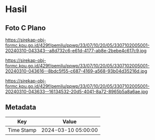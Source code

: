 # Hasil

## Foto C Plano

https://sirekap-obj-formc.kpu.go.id/429f/pemilu/ppwp/33/07/10/20/05/3307102005001-20240310-043343--a8d732c6-e61d-4177-ab8e-2bebe4c617c9.jpg

https://sirekap-obj-formc.kpu.go.id/429f/pemilu/ppwp/33/07/10/20/05/3307102005001-20240310-043616--8bdc5f55-c687-4169-a568-93b04d35216d.jpg

https://sirekap-obj-formc.kpu.go.id/429f/pemilu/ppwp/33/07/10/20/05/3307102005001-20240310-043633--16134532-20d5-4041-8a72-8965b5a8a6ae.jpg


## Metadata

| Key        | Value               |
| ---------- | ------------------- |
| Time Stamp | 2024-03-10 05:00:00 |



